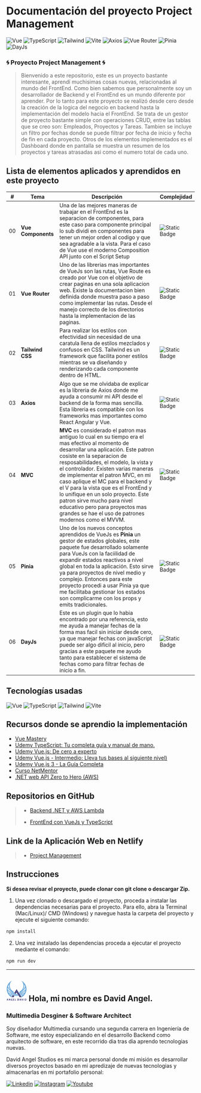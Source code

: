 # Documentación del proyecto Project Management
![Vue](https://img.shields.io/npm/v/vue?label=Vue&color=green)
![TypeScript](https://img.shields.io/npm/v/typescript?style=flat&label=TypeScript) ![Tailwind](https://img.shields.io/npm/v/tailwindcss?style=flat&label=Tailwind%20CSS&color=06B6D4) ![Vite](https://img.shields.io/npm/v/vite?style=flat&label=Vite&color=646CFF) ![Axios](https://img.shields.io/npm/v/axios?label=Axios) ![Vue Router](https://img.shields.io/npm/v/vue-router?label=Vue%20Router) 
![Pinia](https://img.shields.io/npm/v/pinia?logo=vuedotjs&logoColor=%234FC08D&label=Pinia&color=%234FC08D) ![DayJs](https://img.shields.io/npm/v/dayjs?logo=nodedotjs&logoColor=%234FC08D&label=DayJs&color=%235FA04E)








### 🌀 Proyecto Project Management 🌀

> Bienvenido a este repositorio, este es un proyecto bastante interesante, aprendí muchisimas cosas nuevas, relacionadas al mundo del FrontEnd. Como bien sabemos que personalmente soy un desarrollador de Backend
> y el FrontEnd es un mundo diferente por aprender. Por lo tanto para este proyecto se realizó desde cero desde la creación de la logica del negocio en backend hasta la implementación del modelo hacia el FrontEnd.
> Se trata de un gestor de proyecto bastante simple con operaciones CRUD, entre las tablas que se creo son: Empleados, Proyectos y Tareas. Tambien se incluye un filtro por fechas donde se puede filtrar por fecha de inicio y fecha de fin en cada proyecto.
> Otros de los elementos implementados es el Dashboard donde en pantalla se muestra un resumen de los proyectos y tareas atrasadas asi como el numero total de cada uno.

## Lista de elementos aplicados y aprendidos en este proyecto

| #  | Tema               | Descripción                                                                                                                                                                                                                                                                                                                                                                                                                                                                                                                            | Complejidad |
|----|--------------------|----------------------------------------------------------------------------------------------------------------------------------------------------------------------------------------------------------------------------------------------------------------------------------------------------------------------------------------------------------------------------------------------------------------------------------------------------------------------------------------------------------------------------------------|-------------|
| 00 | **Vue Components** | Una de las mejores maneras de trabajar en el FrontEnd es la separacion de componentes, para este caso para componente principal lo sub dividi en componentes para tener un mejor orden al codigo y que sea agradable a la vista. Para el caso de Vue use el moderno Composition API junto con el Script Setup                                                                                                                                                                                                                          |![Static Badge](https://img.shields.io/badge/100-green?style=flat&label=Baja)
| 01 | **Vue Router**     | Uno de las librerias mas importantes de VueJs son las rutas, Vue Route es creado por Vue con el objetivo de crear paginas en una sola aplicacion web. Existe la documentacion bien definida donde muestra paso a paso como implementar las rutas. Desde el manejo correcto de los directorios hasta la implementacion de las paginas.                                                                                                                                                                                                  |![Static Badge](https://img.shields.io/badge/100-green?style=flat&label=Baja)
| 02 | **Tailwind CSS**   | Para realizar los estilos con efectividad sin necesidad de una caratula llena de estilos mezclados y confusos en CSS. Tailwind es un framework que facilita poner estilos mientras se va diseñando y renderizando cada componente dentro de HTML.                                                                                                                                                                                                                                                                                      |![Static Badge](https://img.shields.io/badge/60-yellow?style=flat&label=Medio)
| 03 | **Axios**          | Algo que se me olvidaba de explicar es la libreria de Axios donde me ayuda a consumir mi API desde el backend de la forma mas sencilla. Esta libreria es compatible con los frameworks mas importantes como React Angular y Vue.                                                                                                                                                                                                                                                                                                       |![Static Badge](https://img.shields.io/badge/90-green?style=flat&label=Baja)
| 04 | **MVC**            | **MVC** es considerado el patron mas antiguo lo cual en su tiempo era el mas efectivo al momento de desarrollar una aplicación. Este patron cosiste en la separacion de resposabilidades, el modelo, la vista y el controlador. Existen varias maneras de implementar el patron MVC, en mi caso aplique el MC para el backend y el V para la vista que es el FrontEnd y lo unifique en un solo proyecto. Este patron sirve mucho para nivel educativo pero para proyectos mas grandes se hae el uso de patrones modernos como el MVVM. |![Static Badge](https://img.shields.io/badge/90-green?style=flat&label=Baja)
| 05 | **Pinia**          | Uno de los nuevos conceptos aprendidos de VueJs es **Pinia** un gestor de estados globales, este paquete fue desarrollado solamente para VueJs con la faciilidad de expandir estados reactivos a nivel global en toda la aplicación. Esto sirve ya para proyectos de nivel medio y complejo. Entonces para este proyecto procedi a usar Pinia ya que me facilitaba gestionar los estados son complicarme con los props y emits tradicionales.                                                                                          |![Static Badge](https://img.shields.io/badge/60-yellow?style=flat&label=Medio)
| 06 | **DayJs**          | Este es un plugin que lo habia encontrado por una referencia, esto me ayuda a manejar fechas de la forma mas facil sin iniciar desde cero, ya que manejar fechas con javaScript puede ser algo dificil al inicio, pero gracias a este paquete me ayudo tanto para establecer el sistema de fechas como para filtrar fechas de inicio a fin.                                                                                                                                                                                            |![Static Badge](https://img.shields.io/badge/100-green?style=flat&label=Baja)

## Tecnologías usadas

![Vue](https://img.shields.io/badge/VueJs--TS-%234FC08D?style=for-the-badge&logo=vue.js&label=FRAMEWORK&labelColor=black)
![TypeScript](https://img.shields.io/badge/typescript-blue?style=for-the-badge&logo=typescript&label=language&labelColor=black) ![Tailwind](https://img.shields.io/badge/tailwind--css-06B6D4?style=for-the-badge&logo=tailwindcss&label=framework&labelColor=black) ![Vite](https://img.shields.io/badge/vite-646CFF?style=for-the-badge&logo=Vite&label=Tool&labelColor=black)




## Recursos donde se aprendio la implementación
- [Vue Mastery](https://www.vuemastery.com/)
- [Udemy TypeScript: Tu completa guía y manual de mano. ](https://www.udemy.com/course/typescript-guia-completa/)
- [Udemy Vue.js: De cero a experto](https://www.udemy.com/course/vuejs-fh/)
- [Udemy Vue.js - Intermedio: Lleva tus bases al siguiente nivel)](https://www.udemy.com/course/vue-intermedio/)
- [Udemy Vue.js 3 - La Guía Completa](https://www.udemy.com/course/vuejs-la-guia-completa-composition-pinia-mevn-creando-proyectos-reales)
- [Curso NetMentor](https://www.youtube.com/@NetMentor)
- [.NET web API Zero to Hero (AWS)](https://www.youtube.com/@codewithmukesh)



## Repositorios en GitHub
> - [Backend .NET y AWS Lambda](https://github.com/AngelDavidStudios/MiniCoreBackend)
> 
> - [FrontEnd con VueJs y TypeScript](https://github.com/AngelDavidStudios/Project-Management)




## Link de la Aplicación Web en Netlify
> - [Project Management](https://project-management-core.netlify.app/)



## Instrucciones

**Si desea revisar el proyecto, puede clonar con git clone o descargar Zip.**

1. Una vez clonado o descargado el proyecto, proceda a instalar las dependencias necesarias para el proyecto. Para ello, abra la Terminal (Mac/Linux)/ CMD (Windows) y navegue hasta la carpeta del proyecto y ejecute el siguiente comando:

``` bash
npm install
```
2. Una vez instalado las dependencias proceda a ejecutar el proyecto mediante el comando:

``` bash
npm run dev
```

---

## <img src="https://github.com/AngelDavidStudios/calculadora-propinas/blob/main/src/resources/ads-emote.JPG" width="55" height="55"> Hola, mi nombre es David Angel.
### Multimedia Desginer & Software Architect

Soy diseñador Multimedia cursando una segunda carrera en Ingeniería de Software, me estoy especializando en el desarrollo Backend como arquitecto de software, en este recorrido dia tras dia aprendo tecnologias nuevas.

David Angel Studios es mi marca personal donde mi misión es desarrollar diversos proyectos basado en mi apredizaje de nuevas tecnologias y almacenarlas en mi portafolio personal:

[![Linkedin](https://img.shields.io/badge/Linkedin-4479A1?style=for-the-badge&logo=9gag&label=Angel%20David%20Studios&labelColor=black)](https://www.linkedin.com/in/angeldavidstudios/)
[![Instagram](https://img.shields.io/badge/Instagram-FF0069?style=for-the-badge&logo=instagram&label=Angel%20David%20Studios&labelColor=black)](https://www.instagram.com/angeldavidstudios/) [![Youtube](https://img.shields.io/badge/Angel--David--Studios-FF0000?style=for-the-badge&logo=youtube&label=Youtube.com%2F&labelColor=black)](https://www.youtube.com/channel/UC2VYRq169QluoLeagCYrjVg)